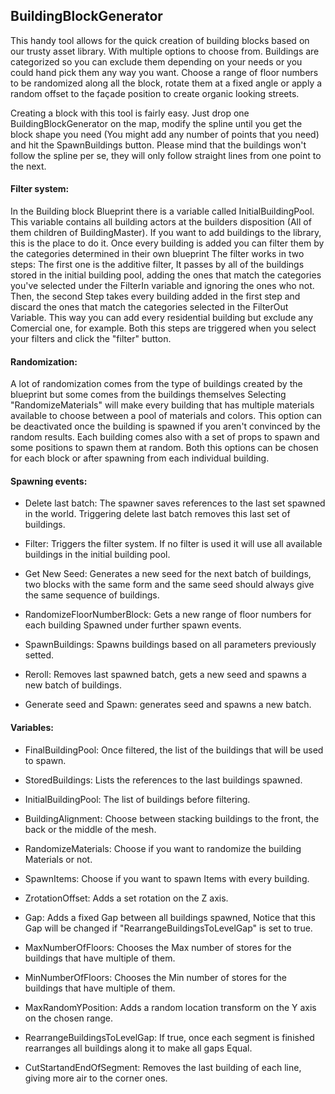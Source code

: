 <h2>BuildingBlockGenerator</h2>

This handy tool allows for the quick creation of building blocks based on our trusty asset library. With multiple options to choose from. Buildings are categorized so you can exclude them depending on your needs or you could hand pick them any way you want. Choose a range of floor numbers to be randomized along all the block, rotate them at a fixed angle or apply a random offset to the façade position to create organic looking streets.

Creating a block with this tool is fairly easy. Just drop one BuildingBlockGenerator on the map, modify the spline until you get the block shape you need (You might add any number of points that you need) and hit the SpawnBuildings button. Please mind that the buildings won't follow the spline per se, they will only follow straight lines from one point to the next.


<h4>Filter system:</h4>

  In the Building block Blueprint there is a variable called InitialBuildingPool. This variable contains all building actors at the builders disposition (All of them children of BuildingMaster). If you want to add buildings to the library, this is the place to do it. Once every building is added you can filter them by the categories determined in their own blueprint The filter works in two steps:  The first one is the additive filter, It passes by all of the buildings stored in the initial building pool, adding the ones that match the categories you've selected under the FilterIn variable and ignoring the ones who not. Then, the second Step takes every building added in the first step and discard the ones that match the categories selected in the FilterOut Variable. This way you can add every residential building but exclude any Comercial one, for example. Both this steps are triggered when you select your filters and click the "filter" button.

		

<h4>Randomization:</h4>
A lot of randomization comes from the type of buildings created by the blueprint but some comes from the buildings themselves Selecting "RandomizeMaterials" will make every building that has multiple materials available to choose between a pool of materials and colors. This option can be deactivated once the building is spawned if you aren't convinced by the random results. Each building comes also with a set of props to spawn and some positions to spawn them at random. Both this options can be chosen for each block or after spawning from each individual building.


<h4>Spawning events:</h4>

  - Delete last batch: The spawner saves references to the last set spawned in the world. Triggering delete last batch removes this last set of buildings.
 
  - Filter: Triggers the filter system. If no filter is used it will use all available buildings in the 
		initial building pool.

  -	Get New Seed:
		Generates a new seed for the next batch of buildings, two blocks with the same form and the same seed should always give the same sequence of buildings.

  -	RandomizeFloorNumberBlock:
		Gets a new range of floor numbers for each building Spawned under further spawn events.

  -	SpawnBuildings: 
		Spawns buildings based on all parameters previously setted.

  -	Reroll:
	Removes last spawned batch, gets a new seed and spawns a new batch of buildings.

  -	Generate seed and Spawn:
	generates seed and spawns a new batch.
		
		
		

<h4>Variables:</h4>


  - FinalBuildingPool: Once filtered, the list of the buildings that will be used to spawn. 
		
  - StoredBuildings: Lists the references to the last buildings spawned.

  -  InitialBuildingPool: The list of buildings before filtering.

  - BuildingAlignment: Choose between stacking buildings to the front, the back or the middle of the mesh.

  - RandomizeMaterials: Choose if you want to randomize the building Materials or not.

  - SpawnItems: Choose if you want to spawn Items with every building.

  -	ZrotationOffset: Adds a set rotation on the Z axis.

  - Gap: Adds a fixed Gap between all buildings spawned, Notice that this Gap will be changed if 
		"RearrangeBuildingsToLevelGap" is set to true.

  - MaxNumberOfFloors: Chooses the Max number of stores for the buildings that have multiple of them.

  - MinNumberOfFloors: Chooses the Min number of stores for the buildings that have multiple of them.

  - MaxRandomYPosition: Adds a random location transform on the Y axis on the chosen range.

  - RearrangeBuildingsToLevelGap: If true, once each segment is finished rearranges all buildings along 
		it to make all gaps Equal.
		
  - CutStartandEndOfSegment: Removes the last building of each line, giving more air to the corner ones.


